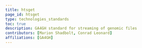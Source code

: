 ```yaml
---
title: htsget
page_id: htsget
type: technologies_standards
toc: true
description: GA4GH standard for streaming of genomic files
contributors: [Marion Shadbolt, Conrad Leonard]
affiliations: [GA4GH]
---
```

